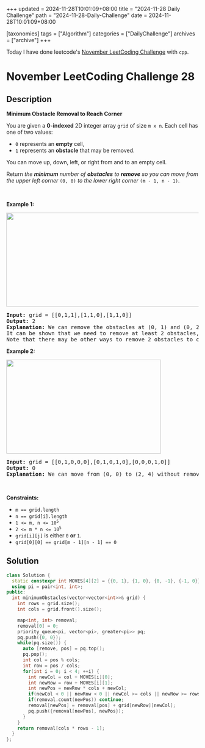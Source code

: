 +++
updated = 2024-11-28T10:01:09+08:00
title = "2024-11-28 Daily Challenge"
path = "2024-11-28-Daily-Challenge"
date = 2024-11-28T10:01:09+08:00

[taxonomies]
tags = ["Algorithm"]
categories = ["DailyChallenge"]
archives = ["archive"]
+++

Today I have done leetcode's [November LeetCoding Challenge](https://leetcode.com/problems/minimum-obstacle-removal-to-reach-corner/) with `cpp`.

<!-- more -->

# November LeetCoding Challenge 28

## Description

**Minimum Obstacle Removal to Reach Corner**

<p>You are given a <strong>0-indexed</strong> 2D integer array <code>grid</code> of size <code>m x n</code>. Each cell has one of two values:</p>

<ul>
	<li><code>0</code> represents an <strong>empty</strong> cell,</li>
	<li><code>1</code> represents an <strong>obstacle</strong> that may be removed.</li>
</ul>

<p>You can move up, down, left, or right from and to an empty cell.</p>

<p>Return <em>the <strong>minimum</strong> number of <strong>obstacles</strong> to <strong>remove</strong> so you can move from the upper left corner </em><code>(0, 0)</code><em> to the lower right corner </em><code>(m - 1, n - 1)</code>.</p>

<p>&nbsp;</p>
<p><strong class="example">Example 1:</strong></p>
<img alt="" src="https://assets.leetcode.com/uploads/2022/04/06/example1drawio-1.png" style="width: 605px; height: 246px;" />
<pre>
<strong>Input:</strong> grid = [[0,1,1],[1,1,0],[1,1,0]]
<strong>Output:</strong> 2
<strong>Explanation:</strong> We can remove the obstacles at (0, 1) and (0, 2) to create a path from (0, 0) to (2, 2).
It can be shown that we need to remove at least 2 obstacles, so we return 2.
Note that there may be other ways to remove 2 obstacles to create a path.
</pre>

<p><strong class="example">Example 2:</strong></p>
<img alt="" src="https://assets.leetcode.com/uploads/2022/04/06/example1drawio.png" style="width: 405px; height: 246px;" />
<pre>
<strong>Input:</strong> grid = [[0,1,0,0,0],[0,1,0,1,0],[0,0,0,1,0]]
<strong>Output:</strong> 0
<strong>Explanation:</strong> We can move from (0, 0) to (2, 4) without removing any obstacles, so we return 0.
</pre>

<p>&nbsp;</p>
<p><strong>Constraints:</strong></p>

<ul>
	<li><code>m == grid.length</code></li>
	<li><code>n == grid[i].length</code></li>
	<li><code>1 &lt;= m, n &lt;= 10<sup>5</sup></code></li>
	<li><code>2 &lt;= m * n &lt;= 10<sup>5</sup></code></li>
	<li><code>grid[i][j]</code> is either <code>0</code> <strong>or</strong> <code>1</code>.</li>
	<li><code>grid[0][0] == grid[m - 1][n - 1] == 0</code></li>
</ul>


## Solution

``` cpp
class Solution {
  static constexpr int MOVES[4][2] = {{0, 1}, {1, 0}, {0, -1}, {-1, 0}};
  using pi = pair<int, int>;
public:
  int minimumObstacles(vector<vector<int>>& grid) {
    int rows = grid.size();
    int cols = grid.front().size();

    map<int, int> removal;
    removal[0] = 0;
    priority_queue<pi, vector<pi>, greater<pi>> pq;
    pq.push({0, 0});
    while(pq.size()) {
      auto [remove, pos] = pq.top();
      pq.pop();
      int col = pos % cols;
      int row = pos / cols;
      for(int i = 0; i < 4; ++i) {
        int newCol = col + MOVES[i][0];
        int newRow = row + MOVES[i][1];
        int newPos = newRow * cols + newCol;
        if(newCol < 0 || newRow < 0 || newCol >= cols || newRow >= rows) continue;
        if(removal.count(newPos)) continue;
        removal[newPos] = removal[pos] + grid[newRow][newCol];
        pq.push({removal[newPos], newPos});
      }
    }
    return removal[cols * rows - 1];
  }
};
```
